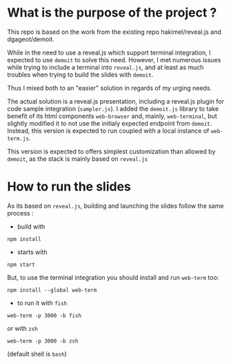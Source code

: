 # What is the purpose of the project ?

This repo is based on the work from the existing repo hakimel/reveal.js and dgageot/demoit. 

While in the need to use a reveal.js which support terminal integration, I expected to use `demoit` to solve this need.
However, I met numerous issues while trying to include a terminal into `reveal.js`, and at least as much troubles when trying to build the slides with `demoit`.

Thus I mixed both to an "easier" solution in regards of my urging needs.

The actual solution is a reveal.js presentation, including a reveal.js plugin for code sample integration (`sampler.js`).
I added the `demoit.js` library to take benefit of its html components `web-browser` and, mainly, `web-terminal`, but slightly modified it to not use the initialy expected endpoint from `demoit`. Instead, this version is expected to run coupled with a local instance of `web-term.js`.

This version is expected to offers simplest customization than allowed by `demoit`, as the stack is mainly based on `reveal.js`

# How to run the slides

As its based on `reveal.js`, building and launching the slides follow the same process :

-  build with 
```
npm install
```

- starts with
```
npm start
```

But, to use the terminal integration you should install and run `web-term` too:

```
npm install --global web-term
```

- to run it with `fish`
```
web-term -p 3000 -b fish
```

or with `zsh`
```
web-term -p 3000 -b zsh
```

(default shell is `bash`)